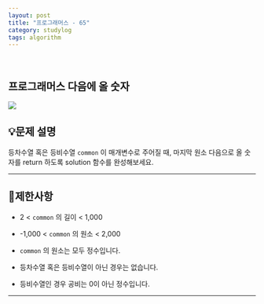 ```yaml
---
layout: post
title: "프로그래머스 - 65"
category: studylog
tags: algorithm
---
```


<br>

## 프로그래머스 다음에 올 숫자


![](https://velog.velcdn.com/images/dlsdud9098/post/e1464da6-734f-4172-a5d3-8df73b71a328/image.png)
## 💡문제 설명
등차수열 혹은 등비수열 ```common```
이 매개변수로 주어질 때, 마지막 원소 다음으로 올 숫자를 return 하도록 solution 함수를 완성해보세요.


---




## 🚫제한사항


* 2 &lt; ```common```
의 길이 &lt; 1,000




* -1,000 &lt; ```common```
의 원소 &lt; 2,000
* ```common```
의 원소는 모두 정수입니다.








* 등차수열 혹은 등비수열이 아닌 경우는 없습니다.




* 등비수열인 경우 공비는 0이 아닌 정수입니다.




---




